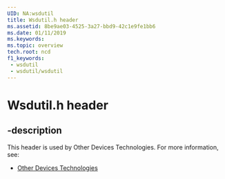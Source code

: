 ```yaml
---
UID: NA:wsdutil
title: Wsdutil.h header
ms.assetid: 8be9ae03-4525-3a27-bbd9-42c1e9fe1bb6
ms.date: 01/11/2019
ms.keywords: 
ms.topic: overview
tech.root: ncd
f1_keywords:
 - wsdutil
 - wsdutil/wsdutil
---
```


# Wsdutil.h header


## -description

This header is used by Other Devices Technologies. For more information, see:

- [Other Devices Technologies](../_ncd/index.md)

